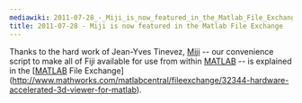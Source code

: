 ```yaml
---
mediawiki: 2011-07-28_-_Miji_is_now_featured_in_the_Matlab_File_Exchange
title: 2011-07-28 - Miji is now featured in the Matlab File Exchange
---
```


Thanks to the hard work of Jean-Yves Tinevez, [Miji](/plugins/miji) -- our convenience script to make all of Fiji available for use from within [MATLAB](/scripting/matlab) -- is explained in the [[MATLAB](/scripting/matlab) File Exchange](http://www.mathworks.com/matlabcentral/fileexchange/32344-hardware-accelerated-3d-viewer-for-matlab).


